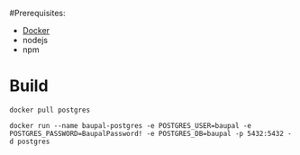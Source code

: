 #Prerequisites:
- [Docker](https://docs.docker.com/install/)
- nodejs
- npm

# Build
`docker pull postgres`

`docker run --name baupal-postgres -e POSTGRES_USER=baupal -e POSTGRES_PASSWORD=BaupalPassword! -e POSTGRES_DB=baupal -p 5432:5432 -d postgres` 
